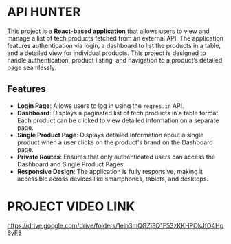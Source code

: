# API HUNTER

This project is a **React-based application** that allows users to view and manage a list of tech products fetched from an external API. The application features authentication via login, a dashboard to list the products in a table, and a detailed view for individual products. This project is designed to handle authentication, product listing, and navigation to a product’s detailed page seamlessly.

## Features

- **Login Page**: Allows users to log in using the `reqres.in` API.
- **Dashboard**: Displays a paginated list of tech products in a table format. Each product can be clicked to view detailed information on a separate page.
- **Single Product Page**: Displays detailed information about a single product when a user clicks on the product's brand on the Dashboard page.
- **Private Routes**: Ensures that only authenticated users can access the Dashboard and Single Product Pages.
- **Responsive Design**: The application is fully responsive, making it accessible across devices like smartphones, tablets, and desktops.



# PROJECT VIDEO LINK
https://drive.google.com/drive/folders/1eln3mQGZj8Q1F53zKKHPOkJfO4Hp6yF3
